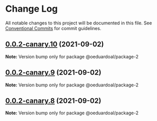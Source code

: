 # Change Log

All notable changes to this project will be documented in this file.
See [Conventional Commits](https://conventionalcommits.org) for commit guidelines.

## [0.0.2-canary.10](https://github.com/oeduardoal/monorepo-for-beginners/compare/@oeduardoal/package-2@0.0.2-canary.9...@oeduardoal/package-2@0.0.2-canary.10) (2021-09-02)

**Note:** Version bump only for package @oeduardoal/package-2





## [0.0.2-canary.9](https://github.com/oeduardoal/monorepo-for-beginners/compare/@oeduardoal/package-2@0.0.2-canary.8...@oeduardoal/package-2@0.0.2-canary.9) (2021-09-02)

**Note:** Version bump only for package @oeduardoal/package-2





## [0.0.2-canary.8](https://github.com/oeduardoal/monorepo-for-beginners/compare/@oeduardoal/package-2@0.0.2-canary.7...@oeduardoal/package-2@0.0.2-canary.8) (2021-09-02)

**Note:** Version bump only for package @oeduardoal/package-2
